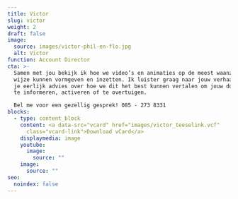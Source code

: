 ```yaml
---
title: Victor
slug: victor
weight: 2
draft: false
image:
  source: images/victor-phil-en-flo.jpg
  alt: Victor
function: Account Director
cta: >-
  Samen met jou bekijk ik hoe we video’s en animaties op de meest waanzinnige
  wijze kunnen vormgeven en inzetten. Ik luister graag naar jouw verhaal en geef
  je eerlijk advies over hoe we dit het best kunnen vertalen om jouw doelgroep
  te informeren, activeren of te overtuigen. 

  Bel me voor een gezellig gesprek! 085 - 273 8331
blocks:
  - type: content_block
    content: <a data-src="vcard" href="images/victor_teeselink.vcf"
      class="vcard-link">Download vCard</a>
    displaymedia: image
    youtube:
      image:
        source: ""
    image:
      source: ""
seo:
  noindex: false
---
```

